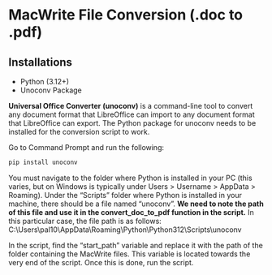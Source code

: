 # MacWrite File Conversion (.doc to .pdf)

## Installations
- Python (3.12+)
- Unoconv Package

**Universal Office Converter (unoconv)** is a command-line tool to convert any document format that LibreOffice can import to any document format that LibreOffice can export. The Python package for unoconv needs to be installed for the conversion script to work.

Go to Command Prompt and run the following: 

```bash
pip install unoconv
```

You must navigate to the folder where Python is installed in your PC (this varies, but on Windows is typically under Users > Username > AppData > Roaming). Under the “Scripts” folder where Python is installed in your machine, there should be a file named “unoconv”. **We need to note the path of this file and use it in the convert_doc_to_pdf function in the script.** In this particular case, the file path is as follows: 
C:\Users\pal10\AppData\Roaming\Python\Python312\Scripts\unoconv

In the script, find the “start_path” variable and replace it with the path of the folder containing the MacWrite files. This variable is located towards the very end of the script. Once this is done, run the script.
